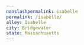```yaml
---
﻿nonslashpermalink: isabelle
permalink: /isabelle/
alley: Isabelle
city: Bridgewater
state: Massachusetts
---
```

